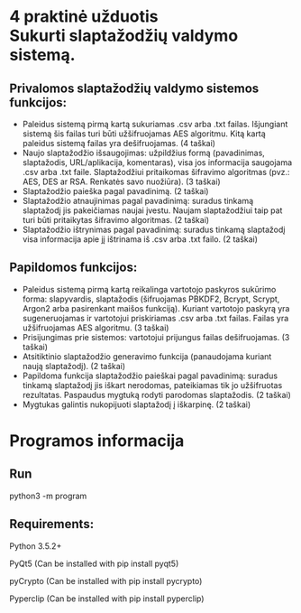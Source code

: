 # 4 praktinė užduotis <br /> Sukurti slaptažodžių valdymo sistemą. 
## Privalomos slaptažodžių valdymo sistemos funkcijos:

* Paleidus sistemą pirmą kartą sukuriamas .csv arba .txt failas. Išjungiant sistemą šis failas turi būti užšifruojamas AES algoritmu. Kitą kartą paleidus sistemą failas yra dešifruojamas. (4 taškai)
* Naujo slaptažodžio išsaugojimas: užpildžius formą (pavadinimas, slaptažodis, URL/aplikacija, komentaras), visa jos informacija saugojama .csv arba .txt faile. Slaptažodžiui pritaikomas šifravimo algoritmas (pvz.: AES, DES ar RSA. Renkatės savo nuožiūra). (3 taškai)
* Slaptažodžio paieška pagal pavadinimą. (2 taškai)
* Slaptažodžio atnaujinimas pagal pavadinimą: suradus tinkamą slaptažodį jis pakeičiamas naujai įvestu. Naujam slaptažodžiui taip pat turi būti pritaikytas šifravimo algoritmas. (2 taškai) 
* Slaptažodžio ištrynimas pagal pavadinimą: suradus tinkamą slaptažodį visa informacija apie jį ištrinama iš .csv arba .txt failo. (2 taškai)

## Papildomos funkcijos:

* Paleidus sistemą pirmą kartą reikalinga vartotojo paskyros sukūrimo forma: slapyvardis, slaptažodis (šifruojamas PBKDF2, Bcrypt, Scrypt, Argon2 arba pasirenkant maišos funkciją). Kuriant vartotojo paskyrą yra sugeneruojamas ir vartotojui priskiriamas .csv arba .txt failas. Failas yra užšifruojamas AES algoritmu. (3 taškai)
* Prisijungimas prie sistemos: vartotojui prijungus failas dešifruojamas. (3 taškai)
* Atsitiktinio slaptažodžio generavimo funkcija (panaudojama kuriant naują slaptažodį). (2 taškai)
* Papildoma funkcija slaptažodžio paieškai pagal pavadinimą: suradus tinkamą slaptažodį jis iškart nerodomas, pateikiamas tik jo užšifruotas rezultatas. Paspaudus mygtuką rodyti parodomas slaptažodis. (2 taškai)
* Mygtukas galintis nukopijuoti slaptažodį į iškarpinę. (2 taškai) 

# Programos informacija
## Run
python3 -m program

## Requirements:
Python 3.5.2+

PyQt5 (Can be installed with pip install pyqt5)

pyCrypto (Can be installed with pip install pycrypto)

Pyperclip (Can be installed with pip install pyperclip)
